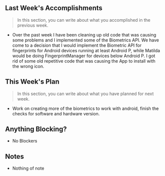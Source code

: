 ## Last Week's Accomplishments

> In this section, you can write about what you accomplished in the previous week.

- Over the past week I have been cleaning up old code that was causing some problems and I implemented some of the Biometrics API. We have come to a decision that I would implement the Biometric API for fingerprints for Android devices running at least Android P, while Matilda would be doing FingerprintManager for devices below Android P. I got rid of some old repetitive code that was causing the App to install with the wrong icon.


## This Week's Plan

> In this section, you can write about what you have planned for next week.

- Work on creating more of the biometrics to work with android, finish the checks for software and hardware version.

## Anything Blocking?

- No Blockers

## Notes

- Nothing of note

